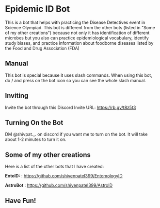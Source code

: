 # Epidemic ID Bot

This is a bot that helps with practicing the Disease Detectives event in Science Olympiad. This bot is different from the other bots (listed in "Some of my other creations") because not only it has identification of
different microbes but you also can practice epidemiological vocabulary, identify study biases, and practice information about foodborne diseases listed by the Food and Drug Association (FDA)

## Manual

This bot is special because it uses slash commands. When using this bot, do / and press on the bot icon so you can see the whole slash manual. 

## Inviting

Invite the bot through this Discord Invite URL: https://rb.gy/t8z5t3

## Turning On the Bot

DM @shivpat._. on discord if you want me to turn on the bot. It will take about 1-2 minutes to turn it on.

## Some of my other creations

Here is a list of the other bots that I have created:

**EntoID:** : https://github.com/shivenpatel399/EntomologyID

**AstroBot** : https://github.com/shivenpatel399/AstroID

## Have Fun!
